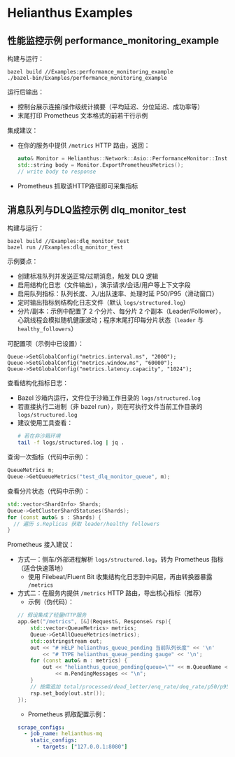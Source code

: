 # Helianthus Examples

## 性能监控示例 performance_monitoring_example

构建与运行：

```
bazel build //Examples:performance_monitoring_example
./bazel-bin/Examples/performance_monitoring_example
```

运行后输出：
- 控制台展示连接/操作级统计摘要（平均延迟、分位延迟、成功率等）
- 末尾打印 Prometheus 文本格式的前若干行示例

集成建议：
- 在你的服务中提供 `/metrics` HTTP 路由，返回：
  ```cpp
  auto& Monitor = Helianthus::Network::Asio::PerformanceMonitor::Instance();
  std::string body = Monitor.ExportPrometheusMetrics();
  // write body to response
  ```
- Prometheus 抓取该HTTP路径即可采集指标

## 消息队列与DLQ监控示例 dlq_monitor_test

构建与运行：
```
bazel build //Examples:dlq_monitor_test
bazel run //Examples:dlq_monitor_test
```

示例要点：
- 创建标准队列并发送正常/过期消息，触发 DLQ 逻辑
- 启用结构化日志（文件输出），演示请求/会话/用户等上下文字段
- 启用队列指标：队列长度、入/出队速率、处理时延 P50/P95（滑动窗口）
- 定时输出指标到结构化日志文件（默认 `logs/structured.log`）
 - 分片/副本：示例中配置了 2 个分片、每分片 2 个副本（Leader/Follower），心跳线程会模拟随机健康波动；程序末尾打印每分片状态（`leader` 与 `healthy_followers`）

可配置项（示例中已设置）：
```
Queue->SetGlobalConfig("metrics.interval.ms", "2000");
Queue->SetGlobalConfig("metrics.window.ms", "60000");
Queue->SetGlobalConfig("metrics.latency.capacity", "1024");
```

查看结构化指标日志：
- Bazel 沙箱内运行，文件位于沙箱工作目录的 `logs/structured.log`
- 若直接执行二进制（非 bazel run），则在可执行文件当前工作目录的 `logs/structured.log`
- 建议使用工具查看：
  ```bash
  # 若在非沙箱环境
  tail -f logs/structured.log | jq .
  ```

查询一次指标（代码中示例）：
```cpp
QueueMetrics m;
Queue->GetQueueMetrics("test_dlq_monitor_queue", m);
```

查看分片状态（代码中示例）：
```cpp
std::vector<ShardInfo> Shards;
Queue->GetClusterShardStatuses(Shards);
for (const auto& s : Shards) {
  // 遍历 s.Replicas 获取 leader/healthy followers
}
```

Prometheus 接入建议：
- 方式一：侧车/外部进程解析 `logs/structured.log`，转为 Prometheus 指标（适合快速落地）
  - 使用 Filebeat/Fluent Bit 收集结构化日志到中间层，再由转换器暴露 `/metrics`
- 方式二：在服务内提供 `/metrics` HTTP 路由，导出核心指标（推荐）
  - 示例（伪代码）：
  ```cpp
  // 假设集成了轻量HTTP服务
  app.Get("/metrics", [&](Request&, Response& rsp){
      std::vector<QueueMetrics> metrics;
      Queue->GetAllQueueMetrics(metrics);
      std::ostringstream out;
      out << "# HELP helianthus_queue_pending 当前队列长度" << '\n'
          << "# TYPE helianthus_queue_pending gauge" << '\n';
      for (const auto& m : metrics) {
          out << "helianthus_queue_pending{queue=\"" << m.QueueName << "\"} "
              << m.PendingMessages << "\n";
      }
      // 按需追加 total/processed/dead_letter/enq_rate/deq_rate/p50/p95 等
      rsp.set_body(out.str());
  });
  ```
  - Prometheus 抓取配置示例：
  ```yaml
  scrape_configs:
    - job_name: helianthus-mq
      static_configs:
        - targets: ["127.0.0.1:8080"]
  ```

